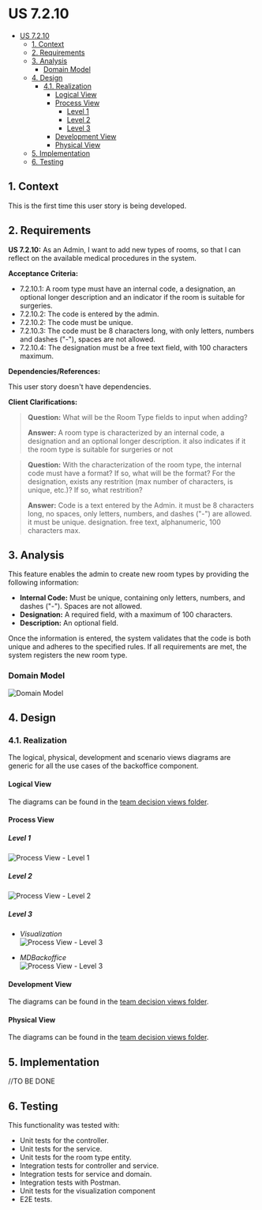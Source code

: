 # US 7.2.10

<!-- TOC -->
- [US 7.2.10](#us-7210)
  - [1. Context](#1-context)
  - [2. Requirements](#2-requirements)
  - [3. Analysis](#3-analysis)
    - [Domain Model](#domain-model)
  - [4. Design](#4-design)
    - [4.1. Realization](#41-realization)
      - [Logical View](#logical-view)
      - [Process View](#process-view)
        - [Level 1](#level-1)
        - [Level 2](#level-2)
        - [Level 3](#level-3)
      - [Development View](#development-view)
      - [Physical View](#physical-view)
  - [5. Implementation](#5-implementation)
  - [6. Testing](#6-testing)
<!-- TOC -->

## 1. Context

This is the first time this user story is being developed.

## 2. Requirements

**US 7.2.10:** As an Admin, I want to add new types of rooms, so that I can reflect on the available medical procedures in the system.

**Acceptance Criteria:**

- 7.2.10.1: A room type must have an internal code, a designation, an optional longer description and an indicator if the room is suitable for surgeries.
- 7.2.10.2: The code is entered by the admin.
- 7.2.10.2: The code must be unique.
- 7.2.10.3: The code must be 8 characters long, with only letters, numbers and dashes ("-"), spaces are not allowed.
- 7.2.10.4: The designation must be a free text field, with 100 characters maximum.

**Dependencies/References:**

This user story doesn't have dependencies.

**Client Clarifications:**

> **Question:** What will be the Room Type fields to input when adding?
>
> **Answer:** A room type is characterized by an internal code, a designation and an optional longer description. it also indicates if it the room type is suitable for surgeries or not

> **Question:** With the characterization of the room type, the internal code must have a format? If so, what will be the format? For the designation, exists any restrition (max number of characters, is unique, etc.)? If so, what restrition?
>
> **Answer:** Code is a text entered by the Admin. it must be 8 characters long, no spaces, only letters, numbers, and dashes ("-") are allowed. it must be unique.
designation. free text, alphanumeric, 100 characters max.

## 3. Analysis

This feature enables the admin to create new room types by providing the following information:

- **Internal Code:** Must be unique, containing only letters, numbers, and dashes ("-"). Spaces are not allowed.
- **Designation:** A required field, with a maximum of 100 characters.
- **Description:** An optional field.

Once the information is entered, the system validates that the code is both unique and adheres to the specified rules. If all requirements are met, the system registers the new room type.

### Domain Model

![Domain Model](diagrams/domain-model.svg)

## 4. Design

### 4.1. Realization

The logical, physical, development and scenario views diagrams are generic for all the use cases of the backoffice component.

#### Logical View

The diagrams can be found in the [team decision views folder](../../team-decisions/views/general-views.md#1-logical-view).

#### Process View

##### Level 1

![Process View - Level 1](diagrams/level-1-process-view.svg)

##### Level 2

![Process View - Level 2](diagrams/level-2-process-view.svg)

##### Level 3

- _Visualization_<br>
![Process View - Level 3](diagrams/level-3-process-view-visualization.svg)

- _MDBackoffice_<br>
![Process View - Level 3](diagrams/level-3-process-view-mdbackoffice.svg)

#### Development View

The diagrams can be found in the [team decision views folder](../../team-decisions/views/general-views.md#3-development-view).

#### Physical View

The diagrams can be found in the [team decision views folder](../../team-decisions/views/general-views.md#4-physical-view).

## 5. Implementation

//TO BE DONE

## 6. Testing

This functionality was tested with:

- Unit tests for the controller. 
- Unit tests for the service.
- Unit tests for the room type entity.
- Integration tests for controller and service.
- Integration tests for service and domain.
- Integration tests with Postman.
- Unit tests for the visualization component
- E2E tests.
 
